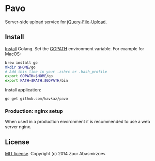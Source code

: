 # Pavo

Server-side upload service for [jQuery-File-Upload](https://github.com/blueimp/jQuery-File-Upload).

## Install

[Install](https://golang.org/doc/install) Golang. Set the [GOPATH](http://golang.org/doc/code.html#GOPATH) environment variable. For example for MacOS:
```sh
brew install go
mkdir $HOME/go
# Add this line in your .zshrc or .bash_profile
export GOPATH=$HOME/go
export PATH=$PATH:$GOPATH/bin
```

Install application:
```sh
go get github.com/kavkaz/pavo
```

### Production: nginx setup

When used in a production environment it is recommended to use a web server nginx.

## License

[MIT license](http://www.opensource.org/licenses/MIT). Copyright (c) 2014 Zaur Abasmirzoev.

